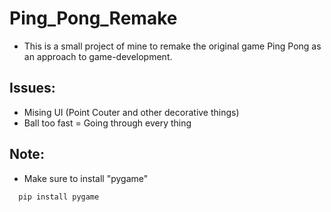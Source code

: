 # Ping_Pong_Remake

- This is a small project of mine to remake the original game Ping Pong as an approach to game-development.

## Issues:
- Mising UI (Point Couter and other decorative things)
- Ball too fast = Going through every thing

## Note:
- Make sure to install "pygame"
```
  pip install pygame

```

